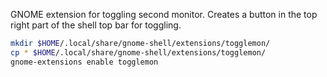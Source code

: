 GNOME extension for toggling second monitor.
Creates a button in the top right part of the shell top bar for toggling.

```bash
mkdir $HOME/.local/share/gnome-shell/extensions/togglemon/
cp * $HOME/.local/share/gnome-shell/extensions/togglemon/
gnome-extensions enable togglemon
```
